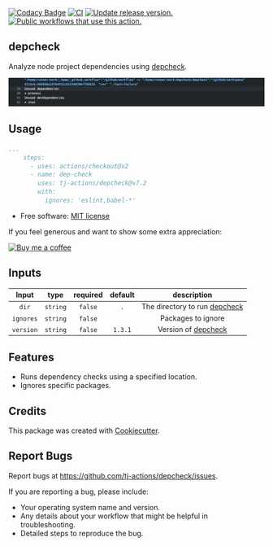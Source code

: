 [![Codacy Badge](https://api.codacy.com/project/badge/Grade/c7fa2bafe53a46159199af71b805b312)](https://app.codacy.com/gh/tj-actions/depcheck?utm_source=github.com\&utm_medium=referral\&utm_content=tj-actions/depcheck\&utm_campaign=Badge_Grade_Settings)
[![CI](https://github.com/tj-actions/depcheck/workflows/CI/badge.svg)](https://github.com/tj-actions/depcheck/actions?query=workflow%3ACI) 
[![Update release version.](https://github.com/tj-actions/depcheck/actions/workflows/sync-release-version.yml/badge.svg)](https://github.com/tj-actions/depcheck/actions/workflows/sync-release-version.yml) 
[![Public workflows that use this action.](https://img.shields.io/endpoint?url=https%3A%2F%2Fused-by.vercel.app%2Fapi%2Fgithub-actions%2Fused-by%3Faction%3Dtj-actions%2Fdepcheck%26badge%3Dtrue)](https://github.com/search?o=desc\&q=tj-actions+depcheck+path%3A.github%2Fworkflows+language%3AYAML\&s=\&type=Code)

## depcheck

Analyze node project dependencies using [depcheck](https://github.com/depcheck/depcheck).

![sample](./sample.png)

## Usage

```yaml
...
    steps:
      - uses: actions/checkout@v2
      - name: dep-check
        uses: tj-actions/depcheck@v7.2
        with:
          ignores: 'eslint,babel-*'
```

*   Free software: [MIT license](LICENSE)

If you feel generous and want to show some extra appreciation:

[![Buy me a coffee][buymeacoffee-shield]][buymeacoffee]

[buymeacoffee]: https://www.buymeacoffee.com/jackton1

[buymeacoffee-shield]: https://www.buymeacoffee.com/assets/img/custom_images/orange_img.png

## Inputs

|   Input        |    type     |  required     |  default             | description                   |
|:-------------:|:-----------:|:-------------:|:---------------------:|:-----------------------------:|
| `dir`           |  `string`     |    `false`    | `.`                 | The directory to run [depcheck](https://github.com/depcheck/depcheck#readme) |
| `ignores`       |  `string`     |    `false`    |                     | Packages to ignore            |
| `version`       |  `string`     |    `false`    | `1.3.1`             | Version of [depcheck](https://github.com/depcheck/depcheck/tags)           |

## Features

*   Runs dependency checks using a specified location.
*   Ignores specific packages.

## Credits

This package was created with [Cookiecutter](https://github.com/cookiecutter/cookiecutter).

## Report Bugs

Report bugs at https://github.com/tj-actions/depcheck/issues.

If you are reporting a bug, please include:

*   Your operating system name and version.
*   Any details about your workflow that might be helpful in troubleshooting.
*   Detailed steps to reproduce the bug.
